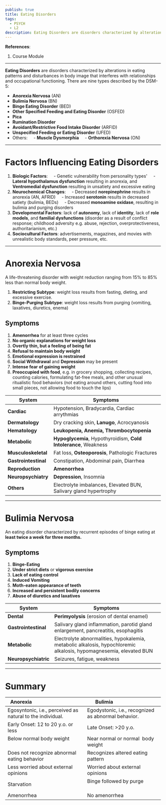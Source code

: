 ```yaml
---
publish: true
title: Eating Disorders
tags:
  - PSYCH
  - L2
description: Eating Disorders are disorders characterized by alterations in eating patterns and disturbances in body image that interferes with relationships and occupational functioning.
---
```

**References**:
1. Course Module

___

**Eating Disorders** are disorders characterized by alterations in eating patterns and disturbances in body image that interferes with relationships and occupational functioning. There are nine types described by the DSM-5:
- **Anorexia Nervosa** (AN)
- **Bulimia Nervosa** (BN)
- **Binge Eating Disorder** (BED)
- **Other Specified Feeding and Eating Disorder** (OSFED)
- **Pica**
- **Rumination Disorder**
- **Avoidant/Restrictive Food Intake Disorder** (ARFID)
- **Unspecified Feeding or Eating Disorder** (UFED)
- Others:
    - **Muscle Dysmorphia**
    - **Orthorexia Nervosa** (ON)

___

# Factors Influencing Eating Disorders
1. **Biologic Factors**:
    - Genetic vulnerability from personality types'
    - **Lateral hypothalamus dysfunction** resulting in anorexia, and **Ventromedial dysfunction** resulting in unsatiety and excessive eating
2. **Neurochemical Changes**:
    - Decreased **norepinephrine** results in anorexia (AN, AFRID)
    - Increased **serotonin** results in decreased satiety (bulimia, BEDs)
    - Decreased **monoamine oxidase**, resulting in bulimia and purging disorders
3. **Developmental Factors**: lack of **autonomy**, lack of **identity**, lack of **role models**, and **familial dysfunctions** (disorder as a result of conflict response; childhood adversity e.g. abuse, rejection, overprotectiveness, authoritarianism, etc.)
4. **Sociocultural Factors**: advertisements, magazines, and movies with unrealistic body standards, peer pressure, etc.

___

# Anorexia Nervosa
A life-threatening disorder with weight reduction ranging from 15% to 85% less than normal body weight.
1. **Restricting Subtype**: weight loss results from fasting, dieting, and excessive exercise.
2. **Binge-Purging Subtype**: weight loss results from purging (vomiting, laxatives, diuretics, enema)
## Symptoms
1. **Amenorrhea** for at least three cycles
2. **No organic explanations for weight loss**
3. **Overtly thin, but a feeling of being fat**
4. **Refusal to maintain body weight**
5. **Emotional expression is restrained**
6. **Social Withdrawal** and **Depression** may be present
7. **Intense fear of gaining weight**
8. **Preoccupied with food**, e.g. in grocery shopping, collecting recipes, counting calories, formulating fat-free meals, and other unusual ritualistic food behaviors (not eating around others, cutting food into small pieces, not allowing food to touch the lips)

| System               | Symptoms                                                         |
| -------------------- | ---------------------------------------------------------------- |
| **Cardiac**          | Hypotension, Bradycardia, Cardiac arrythmias                     |
| **Dermatology**      | Dry cracking skin, **Lanugo**, Acrocyanosis                      |
| **Hematology**       | **Leukopenia, Anemia, Thrombocytopenia**                         |
| **Metabolic**        | **Hypoglycemia**, Hypothyroidism, **Cold Intolerance**, Weakness |
| **Musculoskeletal**  | Fat loss, **Osteoporosis**, Pathologic Fractures                 |
| **Gastrointestinal** | Constipation, Abdominal pain, Diarrhea                           |
| **Reproduction**     | **Amenorrhea**                                                   |
| **Neuropsychiatry**  | **Depression**, Insomnia                                         |
| **Others**           | Electrolyte imbalances, Elevated BUN, Salivary gland hypertrophy |

___

# Bulimia Nervosa
An eating disorder characterized by recurrent episodes of binge eating at **least twice a week for three months.**
## Symptoms
1. **Binge-Eating**
2. **Under strict diets** or **vigorous exercise**
3. **Lack of eating control**
4. **Induced Vomiting**
5. **Moth-eaten appearance of teeth**
6. **Increased and persistent bodily concerns**
7. **Abuse of diuretics and laxatives**

| System | Symptoms |
| -------------------- | ------------------------------------------------------------------------------------------------------------------ |
| **Dental** | **Perimyolysis** (erosion of dental enamel)|
| **Gastrointestinal** | Salivary gland inflammation, parotid gland enlargement, pancreatitis, esophagitis|
| **Metabolic** | Electrolyte abnormalities, hypokalemia, metabolic alkalosis, hypochloremic alkalosis, hypomagnesemia, elevated BUN |
| **Neuropsychiatric** | Seizures, fatigue, weakness|

___

# Summary

| Anorexia                                                   | Bulimia                                             |
| ---------------------------------------------------------- | --------------------------------------------------- |
| Egosyntonic, i.e., perceived as natural to the individual. | Egodystonic, i.e., recognized as abnormal behavior. |
| Early Onset: 12 to 20 y.o. or less                         | Late Onset: >20 y.o.                                |
| Below normal body weight                                   | Near normal or normal  body weight                  |
| Does not recognize abnormal eating behavior                | Recognizes altered eating pattern                   |
| Less worried about external opinions                       | Worried about external opinions                     |
| Starvation                                                 | Binge followed by purge                             |
| Amenorrhea                                                 | No amenorrhea                                       |
